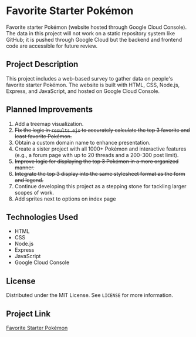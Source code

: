 # Favorite Starter Pokémon

Favorite starter Pokémon (website hosted through Google Cloud Console). The data in this project will not work on a static repository system like GitHub; it is pushed through Google Cloud but the backend and frontend code are accessible for future review.

## Project Description

This project includes a web-based survey to gather data on people's favorite starter Pokémon. The website is built with HTML, CSS, Node.js, Express, and JavaScript, and hosted on Google Cloud Console.

## Planned Improvements

1. Add a treemap visualization.
2. ~~Fix the logic in `results.ejs` to accurately calculate the top 3 favorite and least favorite Pokémon.~~
3. Obtain a custom domain name to enhance presentation.
4. Create a sister project with all 1000+ Pokémon and interactive features (e.g., a forum page with up to 20 threads and a 200-300 post limit).
5. ~~Improve logic for displaying the top 3 Pokémon in a more organized manner.~~
6. ~~Integrate the top 3 display into the same stylesheet format as the form and legend.~~
7. Continue developing this project as a stepping stone for tackling larger scopes of work.
8. Add sprites next to options on index page 

## Technologies Used

- HTML
- CSS
- Node.js
- Express
- JavaScript
- Google Cloud Console

## License

Distributed under the MIT License. See `LICENSE` for more information.

## Project Link

[Favorite Starter Pokémon](https://my-project-1-443823.ue.r.appspot.com/)
